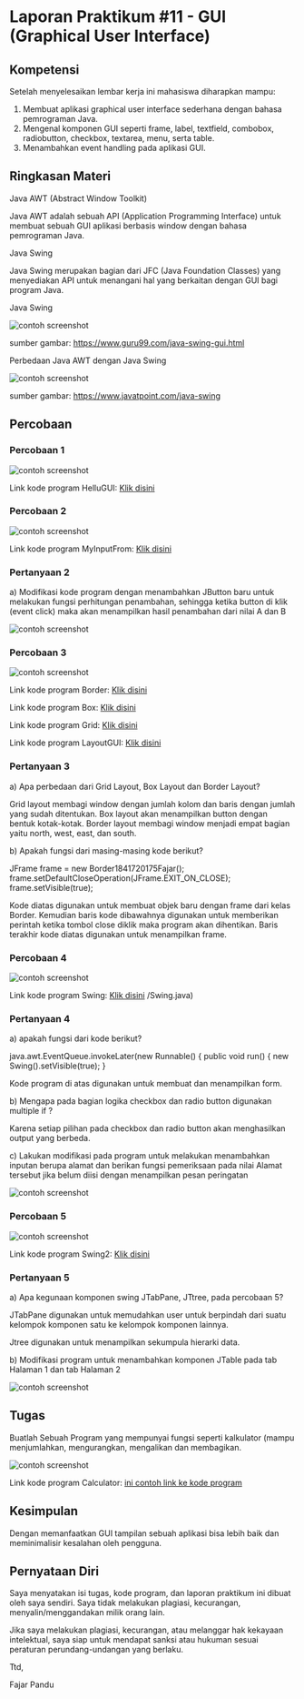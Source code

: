 # Laporan Praktikum #11 - GUI (Graphical User Interface)

## Kompetensi

Setelah menyelesaikan lembar kerja ini mahasiswa diharapkan mampu:

1. Membuat aplikasi graphical user interface sederhana dengan bahasa pemrograman Java.
2. Mengenal komponen GUI seperti frame, label, textfield, combobox, radiobutton, checkbox, textarea, menu, serta table.
3. Menambahkan event handling pada aplikasi GUI.

## Ringkasan Materi

Java AWT (Abstract Window Toolkit)

Java AWT adalah sebuah API (Application Programming Interface) untuk membuat sebuah GUI aplikasi berbasis window dengan bahasa pemrograman Java.

Java Swing

Java Swing merupakan bagian dari JFC (Java Foundation Classes) yang menyediakan API untuk menangani hal yang berkaitan dengan GUI bagi program Java.

Java Swing

![contoh screenshot](img/javaswing.jpg)

sumber gambar: https://www.guru99.com/java-swing-gui.html

Perbedaan Java AWT dengan Java Swing

![contoh screenshot](img/awtvsswing.png)

sumber gambar: https://www.javatpoint.com/java-swing

## Percobaan

### Percobaan 1

![contoh screenshot](img/percobaan_1.png)

Link kode program HelluGUI: [Klik disini](../../src/11_GUI/percobaan/HelloGui1841720175Fajar.java)

### Percobaan 2

![contoh screenshot](img/percobaan_2.png)

Link kode program MyInputFrom: [Klik disini](../../src/11_GUI/percobaan/MyInputForm1841720175Fajar.java)

### Pertanyaan 2

a) Modifikasi kode program dengan menambahkan JButton baru untuk melakukan fungsi perhitungan penambahan, sehingga ketika button di klik (event click) maka akan menampilkan hasil penambahan dari nilai A dan B

![contoh screenshot](img/percobaan_2.png)

### Percobaan 3

![contoh screenshot](img/percobaan_3.png)

Link kode program Border: [ Klik disini](../../src/11_GUI/percobaan/Border1841720175Fajar.java)

Link kode program Box: [ Klik disini](../../src/11_GUI/percobaan/Box1841720175Fajar.java)

Link kode program Grid: [ Klik disini](../../src/11_GUI/percobaan/Grid1841720175Fajar.java)

Link kode program LayoutGUI: [ Klik disini](../../src/11_GUI/percobaan/LayoutGui1841720175Fajar.java)

### Pertanyaan 3

a) Apa perbedaan dari Grid Layout, Box Layout dan Border Layout?

Grid layout membagi window dengan jumlah kolom dan baris dengan jumlah yang sudah ditentukan.
Box layout akan menampilkan button dengan bentuk kotak-kotak.
Border layout membagi window menjadi empat bagian yaitu north, west, east, dan south.

b) Apakah fungsi dari masing-masing kode berikut?

JFrame frame = new Border1841720175Fajar();
frame.setDefaultCloseOperation(JFrame.EXIT_ON_CLOSE);
frame.setVisible(true);

Kode diatas digunakan untuk membuat objek baru dengan frame dari kelas Border. Kemudian baris kode dibawahnya digunakan untuk memberikan perintah ketika tombol close diklik maka program akan dihentikan. Baris terakhir kode diatas digunakan untuk menampilkan frame.

### Percobaan 4

![contoh screenshot](img/percobaan_4.png)

Link kode program Swing: [ Klik disini](../../src/11_GUI/percobaan/Swing.java)
/Swing.java)

### Pertanyaan 4

a) apakah fungsi dari kode berikut?

java.awt.EventQueue.invokeLater(new Runnable() {
public void run() {
new Swing().setVisible(true);
}

Kode program di atas digunakan untuk membuat dan menampilkan form.

b) Mengapa pada bagian logika checkbox dan radio button digunakan multiple if ?

Karena setiap pilihan pada checkbox dan radio button akan menghasilkan output yang berbeda.

c) Lakukan modifikasi pada program untuk melakukan menambahkan inputan berupa alamat dan berikan fungsi pemeriksaan pada nilai Alamat tersebut jika belum diisi dengan menampilkan pesan peringatan

![contoh screenshot](img/pertanyaan_4.png)

### Percobaan 5

![contoh screenshot](img/percobaan_5.png)

Link kode program Swing2: [Klik disini](../../src/11_GUI/percobaan/Swing2.java)

### Pertanyaan 5

a) Apa kegunaan komponen swing JTabPane, JTtree, pada percobaan 5?

JTabPane digunakan untuk memudahkan user untuk berpindah dari suatu kelompok komponen satu ke kelompok komponen lainnya.

Jtree digunakan untuk menampilkan sekumpula hierarki data.

b) Modifikasi program untuk menambahkan komponen JTable pada tab Halaman 1 dan tab Halaman 2

![contoh screenshot](img/pertanyaan_5.png)

## Tugas

Buatlah Sebuah Program yang mempunyai fungsi seperti kalkulator (mampu menjumlahkan, mengurangkan, mengalikan dan membagikan.

![contoh screenshot](img/tugas.png)

Link kode program Calculator: [ini contoh link ke kode program](../../src/11_GUI/tugas/Calculator.java)

## Kesimpulan

Dengan memanfaatkan GUI tampilan sebuah aplikasi bisa lebih baik dan meminimalisir kesalahan oleh pengguna.

## Pernyataan Diri

Saya menyatakan isi tugas, kode program, dan laporan praktikum ini dibuat oleh saya sendiri. Saya tidak melakukan plagiasi, kecurangan, menyalin/menggandakan milik orang lain.

Jika saya melakukan plagiasi, kecurangan, atau melanggar hak kekayaan intelektual, saya siap untuk mendapat sanksi atau hukuman sesuai peraturan perundang-undangan yang berlaku.

Ttd,

Fajar Pandu
